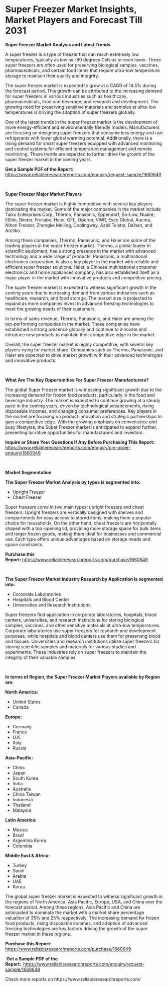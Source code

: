 <p><h1>Super Freezer Market Insights, Market Players and Forecast Till 2031</h1></p><p><strong>Super Freezer Market Analysis and Latest Trends</strong></p>
<p><p>A super freezer is a type of freezer that can reach extremely low temperatures, typically as low as -80 degrees Celsius or even lower. These super freezers are often used for preserving biological samples, vaccines, pharmaceuticals, and certain food items that require ultra-low temperature storage to maintain their quality and integrity.</p><p>The super freezer market is expected to grow at a CAGR of 14.5% during the forecast period. This growth can be attributed to the increasing demand for super freezers in various industries such as healthcare, pharmaceuticals, food and beverage, and research and development. The growing need for preserving sensitive materials and samples at ultra-low temperatures is driving the adoption of super freezers globally.</p><p>One of the latest trends in the super freezer market is the development of more energy-efficient and environmentally friendly models. Manufacturers are focusing on designing super freezers that consume less energy and use refrigerants with lower global warming potential. Additionally, there is a rising demand for smart super freezers equipped with advanced monitoring and control systems for efficient temperature management and remote monitoring. These trends are expected to further drive the growth of the super freezer market in the coming years.</p></p>
<p><strong>Get a Sample PDF of the Report:&nbsp;</strong> <a href="https://www.reliableresearchreports.com/enquiry/request-sample/1660649">https://www.reliableresearchreports.com/enquiry/request-sample/1660649</a></p>
<p>&nbsp;</p>
<p><strong>Super Freezer Major Market Players</strong></p>
<p><p>The super freezer market is highly competitive with several key players dominating the market. Some of the major companies in the market include Taiko Enterprises Corp, Thermo, Panasonic, Eppendorf, So-Low, Nuaire, IlShin, Binder, Froilabo, Haier, GFL, Operon, VWR, Esco Global, Aucma, Nihon Freezer, Zhongke Meiling, Coolingway, Azbil Telstar, Daihan, and Arctiko.</p><p>Among these companies, Thermo, Panasonic, and Haier are some of the leading players in the super freezer market. Thermo, a global leader in scientific equipment, has a strong presence in the market with advanced technology and a wide range of products. Panasonic, a multinational electronics corporation, is also a key player in the market with reliable and efficient super freezer solutions. Haier, a Chinese multinational consumer electronics and home appliances company, has also established itself as a major player in the market with innovative products and competitive pricing.</p><p>The super freezer market is expected to witness significant growth in the coming years due to increasing demand from various industries such as healthcare, research, and food storage. The market size is projected to expand as more companies invest in advanced freezing technologies to meet the growing needs of their customers.</p><p>In terms of sales revenue, Thermo, Panasonic, and Haier are among the top-performing companies in the market. These companies have established a strong presence globally and continue to innovate and introduce new products to maintain their competitive edge in the market.</p><p>Overall, the super freezer market is highly competitive, with several key players vying for market share. Companies such as Thermo, Panasonic, and Haier are expected to drive market growth with their advanced technologies and innovative products.</p></p>
<p>&nbsp;</p>
<p><strong>What Are The Key Opportunities For Super Freezer Manufacturers?</strong></p>
<p><p>The global Super Freezer market is witnessing significant growth due to the increasing demand for frozen food products, particularly in the food and beverage industry. The market is expected to continue growing at a steady pace in the coming years, driven by technological advancements, rising disposable incomes, and changing consumer preferences. Key players in the market are focusing on product innovation and strategic partnerships to gain a competitive edge. With the growing emphasis on convenience and busy lifestyles, the Super Freezer market is anticipated to expand further, presenting lucrative opportunities for manufacturers and investors.</p></p>
<p><strong>Inquire or Share Your Questions If Any Before Purchasing This Report:</strong> <a href="https://www.reliableresearchreports.com/enquiry/pre-order-enquiry/1660649">https://www.reliableresearchreports.com/enquiry/pre-order-enquiry/1660649</a></p>
<p>&nbsp;</p>
<p><strong>Market Segmentation</strong></p>
<p><strong>The Super Freezer Market Analysis by types is segmented into:</strong></p>
<p><ul><li>Upright Freezer</li><li>Chest Freezer</li></ul></p>
<p><p>Super freezers come in two main types: upright freezers and chest freezers. Upright freezers are vertically designed with shelves and compartments for easy access to stored items, making them a popular choice for households. On the other hand, chest freezers are horizontally shaped with a top-opening lid, providing more storage space for bulk items and larger frozen goods, making them ideal for businesses and commercial use. Each type offers unique advantages based on storage needs and space constraints.</p></p>
<p><strong>Purchase this Report:&nbsp;</strong><a href="https://www.reliableresearchreports.com/purchase/1660649">https://www.reliableresearchreports.com/purchase/1660649</a></p>
<p>&nbsp;</p>
<p><strong>The Super Freezer Market Industry Research by Application is segmented into:</strong></p>
<p><ul><li>Corporate Laboratories</li><li>Hospitals and Blood Center</li><li>Universities and Research Institutions</li></ul></p>
<p><p>Super freezers find application in corporate laboratories, hospitals, blood centers, universities, and research institutions for storing biological samples, vaccines, and other sensitive materials at ultra-low temperatures. Corporate laboratories use super freezers for research and development purposes, while hospitals and blood centers use them for preserving blood and tissues. Universities and research institutions utilize super freezers for storing scientific samples and materials for various studies and experiments. These industries rely on super freezers to maintain the integrity of their valuable samples.</p></p>
<p>&nbsp;</p>
<p><strong>In terms of Region, the Super Freezer Market Players available by Region are:</strong></p>
<p>
    <p> <strong> North America: </strong>
        <ul>
            <li>United States</li>
            <li>Canada</li>
        </ul>
        </p> 
    <p> <strong> Europe: </strong>
        <ul>
            <li>Germany</li>
            <li>France</li>
            <li>U.K.</li>
            <li>Italy</li>
            <li>Russia</li>
        </ul>
        </p> 
    <p> <strong> Asia-Pacific: </strong>
        <ul>
            <li>China</li>
            <li>Japan</li>
            <li>South Korea</li>
            <li>India</li>
            <li>Australia</li>
            <li>China Taiwan</li>
            <li>Indonesia</li>
            <li>Thailand</li>
            <li>Malaysia</li>
        </ul>
        </p> 
    <p> <strong> Latin America: </strong>
        <ul>
            <li>Mexico</li>
            <li>Brazil</li>
            <li>Argentina Korea</li>
            <li>Colombia</li>
        </ul>
        </p> 
    <p> <strong> Middle East & Africa: </strong>
        <ul>
            <li>Turkey</li>
            <li>Saudi</li>
            <li>Arabia</li>
            <li>UAE</li>
            <li>Korea</li>
        </ul>
    </p>
    </p>
<p><p>The global super freezer market is expected to witness significant growth in the regions of North America, Asia Pacific, Europe, USA, and China over the forecast period. Among these regions, Asia Pacific and China are anticipated to dominate the market with a market share percentage valuation of 35% and 25% respectively. The increasing demand for frozen food products, rising disposable incomes, and adoption of advanced freezing technologies are key factors driving the growth of the super freezer market in these regions.</p></p>
<p><strong>Purchase this Report: </strong><a href="https://www.reliableresearchreports.com/purchase/1660649">https://www.reliableresearchreports.com/purchase/1660649</a></p>
<p>&nbsp;<strong>Get a Sample PDF of the Report:&nbsp;&nbsp;</strong><a href="https://www.reliableresearchreports.com/enquiry/request-sample/1660649">https://www.reliableresearchreports.com/enquiry/request-sample/1660649</a></p>
<p><strong></strong></p>
<p>Check more reports on https://www.reliableresearchreports.com/</p>